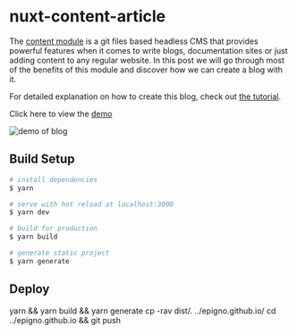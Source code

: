 # nuxt-content-article

The [content module](https://content.nuxtjs.org/) is a git files based headless CMS that provides powerful features when it comes to write blogs, documentation sites or just adding content to any regular website. In this post we will go through most of the benefits of this module and discover how we can create a blog with it.

For detailed explanation on how to create this blog, check out [the tutorial](https://nuxtjs.org/blog/creating-blog-with-nuxt-content).

Click here to view the [demo](https://blog-with-nuxt-content.netlify.app/)

![demo of blog](https://res.cloudinary.com/nuxt/video/upload/v1588091670/demo-blog-content_shk6kw.jpg)

## Build Setup

```bash
# install dependencies
$ yarn

# serve with hot reload at localhost:3000
$ yarn dev

# build for production
$ yarn build

# generate static project
$ yarn generate
```

## Deploy

yarn && yarn build && yarn generate
cp -rav dist/. ../epigno.github.io/
cd ../epigno.github.io && git push

